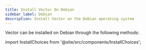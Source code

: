 ```yaml
---
title: Install Vector On Debian
sidebar_label: Debian
description: Install Vector on the Debian operating system
---
```


Vector can be installed on Debian through the following methods:

import InstallChoices from '@site/src/components/InstallChoices';

<InstallChoices docker={true} os="Linux" packageManager="DPKG" />



